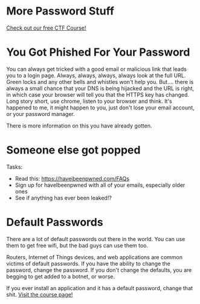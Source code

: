 # More Password Stuff

[Check out our free CTF Course!](https://academy.hoppersroppers.org/mod/page/view.php?id=935)

# You Got Phished For Your Password

You can always get tricked with a good email or malicious link that leads you to a login page. Always, always, always, always look at the full URL. Green locks and any other bells and whistles won't help you. But.... there is always a small chance that your DNS is being hijacked and the URL is right, in which case your browser will tell you that the HTTPS key has changed. Long story short, use chrome, listen to your browser and think. It's happened to me, it might happen to you, just don't lose your email account, or your password manager. 

There is more information on this you have already gotten. 

# Someone else got popped

Tasks:

* Read this: <https://haveibeenpwned.com/FAQs>
* Sign up for haveIbeenpwned with all of your emails, especially older ones
* See if anything has ever been leaked!? 

# Default Passwords

There are a lot of default passwords out there in the world. You can use them to get free wifi, but the bad guys can use them too. 

Routers, Internet of Things devices, and web applications are common victims of default passwords. 
If you have the ability to change the password, change the password. If you don't change the defaults, you are begging to get added to a botnet, or worse. 

If you ever install an application and it has a default password, change that shit.
[Visit the course page!](https://academy.hoppersroppers.org/mod/page/view.php?id=935)
